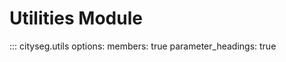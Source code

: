 # Utilities Module

::: cityseg.utils
    options:
      members: true
      parameter_headings: true
